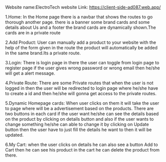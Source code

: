 Website name:ElectroTech
website Link: https://client-side-ad087.web.app/


1.Home: In the Home page there is a navbar that shows the routes to go thorough another page. there is a banner some brand cards and some details about Us and a footer the brand cards are dynamically shown.The cards are in a private route

2.Add Product: User can manually add a product to your website with the help of the form given in the route the product will automatically be added in the same brand.Its a private route.

3.Login: There is login page in there the user can toggle from login page to register page if the user gives wrong password or wrong email then he/she will get a alert message.

4.Private Route: There are some Private routes that when the user is not logged in then the user will be redirected to login page where he/she have to create a id and then he/she will gonna get access to the private routes.

5.Dynamic Homepage cards: When user clicks on them it will take the user to page where will be a advertisement based on the products. There are two buttons in each card if the user want he/she can see the details based on the product by clicking on details button and also if the user wants to change something he/she can able to change it by clicking on Update button then the user have to just fill the details he want to then it will be updated.


6.My Cart: when the user clicks on details he can also see a button Add to Cart then he can see his product in the cart he can delete the product from there.


 





